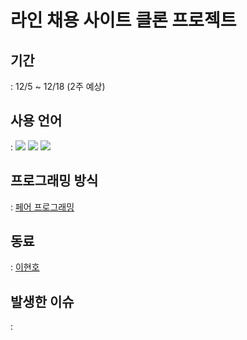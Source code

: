 # 라인 채용 사이트 클론 프로젝트

## 기간
: 12/5 ~ 12/18 (2주 예상)

## 사용 언어
 : <img src="https://img.shields.io/badge/HTML-E34F26?style=flat-square&logo=HTML5&logoColor=white"/> 
  <img src="https://img.shields.io/badge/CSS-1572B6?style=flat-square&logo=CSS3&logoColor=white"/>
  <img src="https://img.shields.io/badge/Javascript-F7DF1E?style=flat-square&logo=CSS3&logoColor=white"/>

## 프로그래밍 방식
: [페어 프로그래밍](https://kihoonkim.github.io/2018/01/01/Agile/pair-programming/)

## 동료
: [이현호]()

## 발생한 이슈
: 